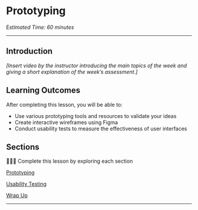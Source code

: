 # Prototyping

E*stimated Time: 60 minutes*

---

## Introduction

*[Insert video by the instructor introducing the main topics of the week and giving a short explanation of the week’s assessment.]*


## **Learning Outcomes**

After completing this lesson, you will be able to:
- Use various prototyping tools and resources to validate your ideas
- Create interactive wireframes using Figma 
- Conduct usability tests to measure the effectiveness of user interfaces 

## Sections

<aside>

👩🏿‍🏫 Complete this lesson by exploring each section

</aside>

[Prototyping](lessons/userflows/ia.md)

[Usability Testing](lessons/userflows/userflows.md)

[Wrap Up](lessons/useflows/wrap-up.md)

---
